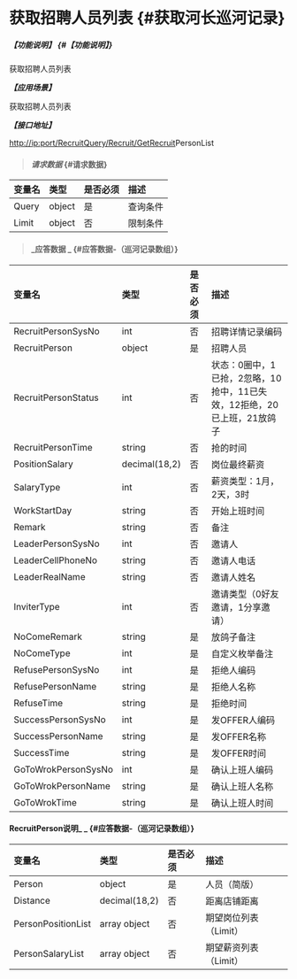 # 获取招聘人员列表 {#获取河长巡河记录}

##### _【功能说明】_ {#【功能说明】}

获取招聘人员列表

_**【应用场景】**_

获取招聘人员列表

_**【接口地址】**_

[http://ip:port/RecruitQuery/Recruit/Get](http://ip:port/HMQuery/PatrolRiver/GetPatrolRivers)[Recruit](http://ip:port/HMQuery/PatrolRiver/GetPatrolRivers)PersonList

> #### _请求数据_ {#请求数据}

| 变量名 | 类型 | 是否必须 | 描述 |
| :--- | :--- | :--- | :--- |
| Query | object | 是 | 查询条件 |
| Limit | object | 否 | 限制条件 |

> #### _应答数据 _ {#应答数据-（巡河记录数组）}

| 变量名 | 类型 | 是否必须 | 描述 |
| :--- | :--- | :--- | :--- |
| RecruitPersonSysNo | int| 否 | 招聘详情记录编码 |
| RecruitPerson | object | 是 | 招聘人员 |
| RecruitPersonStatus| int | 否 | 状态：0圈中，1已抢，2忽略，10抢中，11已失效，12拒绝，20已上班，21放鸽子 |
| RecruitPersonTime | string | 否 | 抢的时间 |
| PositionSalary | decimal\(18,2\) | 否 | 岗位最终薪资 |
| SalaryType | int | 否 | 薪资类型：1月，2天，3时 |
| WorkStartDay | string | 否 | 开始上班时间 |
| Remark | string | 否 | 备注 |
| LeaderPersonSysNo| int| 否 | 邀请人 |
| LeaderCellPhoneNo| string| 否 | 邀请人电话 |
| LeaderRealName| string| 否 | 邀请人姓名 |
| InviterType| int| 否 | 邀请类型（0好友邀请，1分享邀请） |
| NoComeRemark| string| 是 | 放鸽子备注 |
| NoComeType| int| 是 | 自定义枚举备注 |
| RefusePersonSysNo| int| 是 | 拒绝人编码|
| RefusePersonName| string| 是 | 拒绝人名称|
| RefuseTime| string| 是 | 拒绝时间|
| SuccessPersonSysNo| int| 是 | 发OFFER人编码|
| SuccessPersonName| string| 是 | 发OFFER名称|
| SuccessTime| string| 是 | 发OFFER时间|
| GoToWrokPersonSysNo| int| 是 | 确认上班人编码|
| GoToWrokPersonName| string| 是 | 确认上班人名称|
| GoToWrokTime| string| 是 |确认上班人时间|















#### RecruitPerson说明_ _ {#应答数据-（巡河记录数组）}

| 变量名 | 类型 | 是否必须 | 描述 |
| :--- | :--- | :--- | :--- |
| Person | object | 是 | 人员（简版） |
| Distance| decimal\(18,2\) | 否 | 距离店铺距离 |
| PersonPositionList | array object | 否 | 期望岗位列表（Limit） |
| PersonSalaryList | array object | 否 | 期望薪资列表（Limit） |



